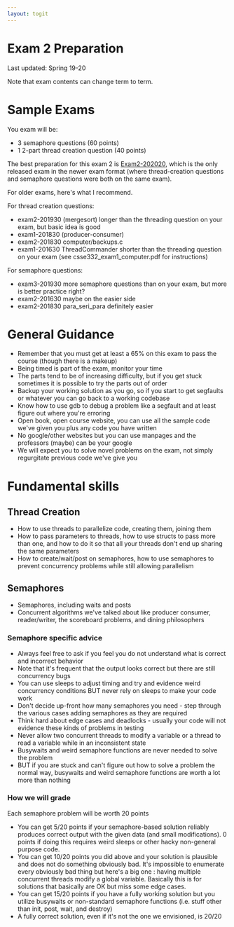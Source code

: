 ```yaml
---
layout: togit
---
```


# Exam 2 Preparation

Last updated: Spring 19-20

Note that exam contents can change term to term.

# Sample Exams

You exam will be:

+ 3 semaphore questions (60 points)
+ 1 2-part thread creation question (40 points)

The best preparation for this exam 2 is
[Exam2-202020](../../SampleExams/Exam2-202020/), which is the only
released exam in the newer exam format (where thread-creation
questions and semaphore questions were both on the same exam).

For older exams, here's what I recommend.

For thread creation questions:

+ exam2-201930 (mergesort) longer than the threading question on your exam, but basic idea is good
+ exam1-201830 (producer-consumer)
+ exam2-201830 computer/backups.c
+ exam1-201630 ThreadCommander shorter than the threading question on your exam (see csse332\_exam1\_computer.pdf for instructions)

For semaphore questions:

+ exam3-201930 more semaphore questions than on your exam, but more is better practice right?
+ exam2-201630 maybe on the easier side
+ exam2-201830 para\_seri\_para definitely easier


# General Guidance


* Remember that you must get at least a 65% on this exam to pass the
  course (though there is a makeup)
* Being timed is part of the exam, monitor your time
* The parts tend to be of increasing difficulty, but if you get stuck
  sometimes it is possible to try the parts out of order
* Backup your working solution as you go, so if you start to get
  segfaults or whatever you can go back to a working codebase
* Know how to use gdb to debug a problem like a segfault and at least
  figure out where you're erroring
* Open book, open course website, you can use all the sample code
  we've given you plus any code you have written
* No google/other websites but you can use manpages and the professors
  (maybe) can be your google
* We will expect you to solve novel problems on the exam, not simply
  regurgitate previous code we've give you

# Fundamental skills

## Thread Creation

* How to use threads to parallelize code, creating them, joining them
* How to pass parameters to threads, how to use structs to pass more
  than one, and how to do it so that all your threads don't end up
  sharing the same parameters
* How to create/wait/post on semaphores, how to use semaphores to
  prevent concurrency problems while still allowing parallelism
        
## Semaphores

* Semaphores, including waits and posts
* Concurrent algorithms we've talked about like producer consumer,
  reader/writer, the scoreboard problems, and dining philosophers

### Semaphore specific advice

* Always feel free to ask if you feel you do not understand what is
  correct and incorrect behavior
* Note that it's frequent that the output looks correct but there are
  still concurrency bugs
* You can use sleeps to adjust timing and try and evidence weird
  concurrency conditions BUT never rely on sleeps to make your code work
* Don't decide up-front how many semaphores you need - step through the
  various cases adding semaphores as they are required
* Think hard about edge cases and deadlocks - usually your code will
  not evidence these kinds of problems in testing
* Never allow two concurrent threads to modify a variable or a thread
  to read a variable while in an inconsistent state
* Busywaits and weird semaphore functions are never needed to solve
  the problem
* BUT if you are stuck and can't figure out how to solve a problem the
  normal way, busywaits and weird semaphore functions are worth a lot
  more than nothing
  
### How we will grade

Each semaphore problem will be worth 20 points

* You can get 5/20 points if your semaphore-based solution reliably
  produces correct output with the given data (and small
  modifications).  0 points if doing this requires weird sleeps or
  other hacky non-general purpose code.
* You can get 10/20 points you did above and your solution is
  plausible and does not do something obviously bad.  It's impossible
  to enumerate every obviously bad thing but here's a big one : having
  multiple concurrent threads modify a global variable.  Basically
  this is for solutions that basically are OK but miss some edge
  cases.
* You can get 15/20 points if you have a fully working solution but
  you utilize busywaits or non-standard semaphore functions
  (i.e. stuff other than init, post, wait, and destroy)
* A fully correct solution, even if it's not the one we envisioned, is
  20/20
